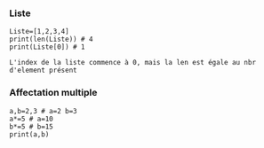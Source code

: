 ### Liste
```
Liste=[1,2,3,4]
print(len(Liste)) # 4 
print(Liste[0]) # 1
```
``L'index de la liste commence à 0, mais la len est égale au nbr d'element présent``

### Affectation multiple
```
a,b=2,3 # a=2 b=3
a*=5 # a=10
b*=5 # b=15
print(a,b)
```